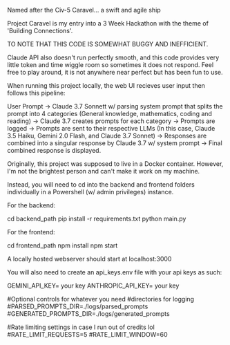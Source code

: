 Named after the Civ-5 Caravel... a swift and agile ship

Project Caravel is my entry into a 3 Week Hackathon with the theme of 'Building Connections'.

TO NOTE THAT THIS CODE IS SOMEWHAT BUGGY AND INEFFICIENT.

Claude API also doesn't run perfectly smooth, and this code provides very little token and time wiggle room so sometimes it does not respond.
Feel free to play around, it is not anywhere near perfect but has been fun to use.

When running this project locally, the web UI recieves user input then follows this pipeline:

User Prompt -> Claude 3.7 Sonnett w/ parsing system prompt that splits the prompt into 4 categories (General knowledge, mathematics, coding and reading) 
-> Claude 3.7 creates prompts for each category -> Prompts are logged -> Prompts are sent to their respective LLMs (In this case, Claude 3.5 Haiku, Gemini 2.0 Flash, and Claude 3.7 Sonnet)
-> Responses are combined into a singular response by Claude 3.7 w/ system prompt 
-> Final combined response is displayed.

Originally, this project was supposed to live in a Docker container. However, I'm not the brightest person and can't make it work on my machine.

Instead, you will need to cd into the backend and frontend folders individually in a Powershell (w/ admin privileges) instance.

For the backend:

cd backend_path
pip install -r requirements.txt
python main.py

For the frontend:

cd frontend_path
npm install
npm start

A locally hosted webserver should start at localhost:3000

You will also need to create an api_keys.env file with your api keys as such:

GEMINI_API_KEY= your key
ANTHROPIC_API_KEY= your key

#Optional controls for whatever you need
#directories for logging
#PARSED_PROMPTS_DIR=./logs/parsed_prompts
#GENERATED_PROMPTS_DIR=./logs/generated_prompts

#Rate limiting settings in case I run out of credits lol
#RATE_LIMIT_REQUESTS=5
#RATE_LIMIT_WINDOW=60
